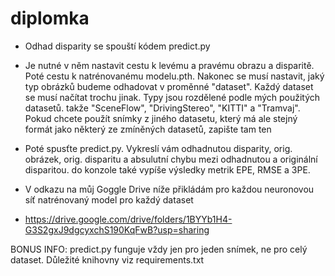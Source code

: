 # diplomka

- 	Odhad disparity se spouští kódem predict.py

- 	Je nutné v něm nastavit cestu k levému a pravému obrazu a disparitě.
	Poté cestu k natrénovanému modelu.pth.
	Nakonec se musí nastavit, jaký typ obrázků budeme odhadovat v proměnné "dataset".
	Každý dataset se musí načítat trochu jinak.
	Typy jsou rozdělené podle mých použitých datasetů. takže "SceneFlow", "DrivingStereo", "KITTI" a "Tramvaj".
	Pokud chcete použít snímky z jiného datasetu, který má ale stejný formát jako některý ze zmíněných datasetů, zapište tam ten

- 	Poté spusťte predict.py. Vykreslí vám odhadnutou disparity, orig. obrázek, orig. disparitu a absulutní chybu mezi odhadnutou a originální disparitou.
	do konzole také vypíše výsledky metrik EPE, RMSE a 3PE.

-	V odkazu na můj Goggle Drive níže přikládám pro každou neuronovou síť natrénovaný model pro každý dataset
-	https://drive.google.com/drive/folders/1BYYb1H4-G3S2gxJ9dgcyxchS190KqFwB?usp=sharing


BONUS INFO:	predict.py funguje vždy jen pro jeden snímek, ne pro celý dataset.
		Důležité knihovny viz requirements.txt
